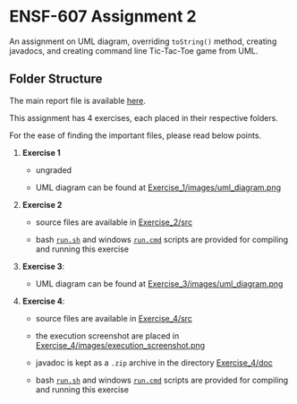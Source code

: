 # ENSF-607 Assignment 2

An assignment on UML diagram, overriding `toString()` method, creating javadocs, and creating command line Tic-Tac-Toe game from UML.

## Folder Structure

The main report file is available [here](Report.pdf).

This assignment has 4 exercises, each placed in their respective folders.

For the ease of finding the important files, please read below points.

1. **Exercise 1**

   - ungraded

   - UML diagram can be found at [Exercise_1/images/uml_diagram.png](Exercise_1/images/uml_diagram.png)

2. **Exercise 2**

   - source files are available in [Exercise_2/src](Exercise_2/src)

   - bash [`run.sh`](Exercise_2/run.sh) and windows [`run.cmd`](Exercise_2/run.cmd) scripts are provided for compiling and running this
     exercise

3. **Exercise 3**:

   - UML diagram can be found at [Exercise_3/images/uml_diagram.png](Exercise_3/images/uml_diagram.png)

4. **Exercise 4**:

   - source files are available in [Exercise_4/src](Exercise_4/src)

   - the execution screenshot are placed in [Exercise_4/images/execution_screenshot.png](Exercise_4/images/execution_screenshot.png)

   - javadoc is kept as a `.zip` archive in the directory [Exercise_4/doc](Exercise_4/doc)

   - bash [`run.sh`](Exercise_4/run.sh) and windows [`run.cmd`](Exercise_4/run.cmd) scripts are provided for compiling and running this exercise
